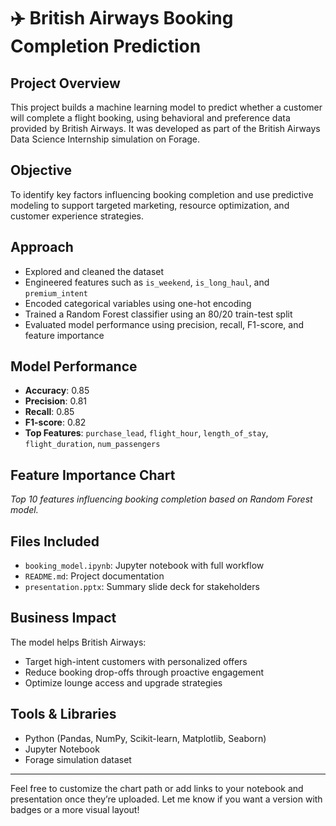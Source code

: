 # ✈️ British Airways Booking Completion Prediction

## Project Overview
This project builds a machine learning model to predict whether a customer will complete a flight booking, using behavioral and preference data provided by British Airways. It was developed as part of the British Airways Data Science Internship simulation on Forage.

## Objective
To identify key factors influencing booking completion and use predictive modeling to support targeted marketing, resource optimization, and customer experience strategies.

## Approach
- Explored and cleaned the dataset
- Engineered features such as `is_weekend`, `is_long_haul`, and `premium_intent`
- Encoded categorical variables using one-hot encoding
- Trained a Random Forest classifier using an 80/20 train-test split
- Evaluated model performance using precision, recall, F1-score, and feature importance

## Model Performance
- **Accuracy**: 0.85  
- **Precision**: 0.81  
- **Recall**: 0.85  
- **F1-score**: 0.82  
- **Top Features**: `purchase_lead`, `flight_hour`, `length_of_stay`, `flight_duration`, `num_passengers`

## Feature Importance Chart
*Top 10 features influencing booking completion based on Random Forest model.*

## Files Included
- `booking_model.ipynb`: Jupyter notebook with full workflow
- `README.md`: Project documentation
- `presentation.pptx`: Summary slide deck for stakeholders

## Business Impact
The model helps British Airways:
- Target high-intent customers with personalized offers
- Reduce booking drop-offs through proactive engagement
- Optimize lounge access and upgrade strategies

## Tools & Libraries
- Python (Pandas, NumPy, Scikit-learn, Matplotlib, Seaborn)
- Jupyter Notebook
- Forage simulation dataset

---

Feel free to customize the chart path or add links to your notebook and presentation once they’re uploaded. Let me know if you want a version with badges or a more visual layout!
